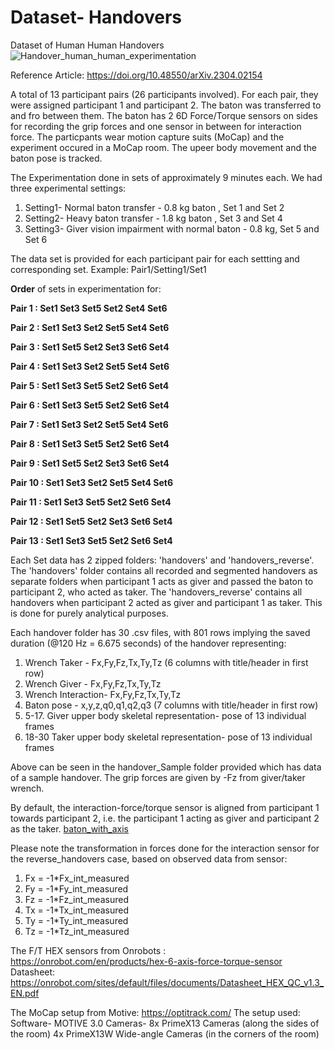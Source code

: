 # Dataset- Handovers
Dataset of Human Human Handovers
![Handover_human_human_experimentation](https://user-images.githubusercontent.com/19911432/230441574-1e8edb41-a462-4c59-a0ca-970653c5f2cf.jpg)

Reference Article: https://doi.org/10.48550/arXiv.2304.02154

A total of 13 participant pairs (26 participants involved). For each pair, they were assigned participant 1 and participant 2. The baton was transferred to and fro between them. The baton has 2 6D Force/Torque sensors on sides for recording the grip forces and one sensor in between for interaction force. The particpants wear motion capture suits (MoCap) and the experiment occured in a MoCap room. The upeer body movement and the baton pose is tracked.

The Experimentation done in sets of approximately 9 minutes each. We had three experimental settings:
1. Setting1- Normal baton transfer - 0.8 kg baton , Set 1 and Set 2
2. Setting2- Heavy baton transfer - 1.8 kg baton , Set 3 and Set 4
3. Setting3- Giver vision impairment with normal baton - 0.8 kg, Set 5 and Set 6

The data set is provided for each participant pair for each settting and corresponding set. Example: Pair1/Setting1/Set1

**Order** of sets in experimentation for:

**Pair 1 : Set1 Set3 Set5 Set2 Set4 Set6**

**Pair 2 : Set1 Set3 Set2 Set5 Set4 Set6**

**Pair 3 : Set1 Set5 Set2 Set3 Set6 Set4**

**Pair 4 : Set1 Set3 Set2 Set5 Set4 Set6**

**Pair 5 : Set1 Set3 Set5 Set2 Set6 Set4**

**Pair 6 : Set1 Set3 Set5 Set2 Set6 Set4**

**Pair 7 : Set1 Set3 Set2 Set5 Set4 Set6**

**Pair 8 : Set1 Set3 Set5 Set2 Set6 Set4**

**Pair 9 : Set1 Set5 Set2 Set3 Set6 Set4**

**Pair 10 : Set1 Set3 Set2 Set5 Set4 Set6**

**Pair 11 : Set1 Set3 Set5 Set2 Set6 Set4**

**Pair 12 : Set1 Set5 Set2 Set3 Set6 Set4**

**Pair 13 : Set1 Set3 Set5 Set2 Set6 Set4**

Each Set data has 2 zipped folders: 'handovers' and 'handovers_reverse'. The 'handovers' folder contains all recorded and segmented handovers as separate folders when participant 1 acts as giver and passed the baton to participant 2, who acted as taker. The 'handovers_reverse' contains all handovers when participant 2 acted as giver and participant 1 as taker. This is done for purely analytical purposes. 


Each handover folder has 30 .csv files, with 801 rows implying the saved duration (@120 Hz = 6.675 seconds) of the handover representing:
1. Wrench Taker - Fx,Fy,Fz,Tx,Ty,Tz (6 columns with title/header in first row)
2. Wrench Giver - Fx,Fy,Fz,Tx,Ty,Tz
3. Wrench Interaction- Fx,Fy,Fz,Tx,Ty,Tz
4. Baton pose -  x,y,z,q0,q1,q2,q3 (7 columns with title/header in first row)
5. 5-17. Giver upper body skeletal representation- pose of 13 individual frames
6. 18-30 Taker upper body skeletal representation- pose of 13 individual frames

Above can be seen in the handover_Sample folder provided which has data of a sample handover. The grip forces are given by -Fz from giver/taker wrench.

By default, the interaction-force/torque sensor is aligned from participant 1 towards participant 2, i.e. the participant 1 acting as giver and participant 2 as the taker.
[baton_with_axis](https://user-images.githubusercontent.com/19911432/231158939-c5be6d45-4681-4ff5-aff6-8c8fe5c76c93.jpg)

Please note the transformation in forces done for the interaction sensor for the reverse_handovers case, based on observed data from sensor:
1. Fx = -1*Fx_int_measured
2. Fy = -1*Fy_int_measured
3. Fz = -1*Fz_int_measured
4. Tx = -1*Tx_int_measured
5. Ty = -1*Ty_int_measured
6. Tz = -1*Tz_int_measured


The F/T HEX sensors from Onrobots : https://onrobot.com/en/products/hex-6-axis-force-torque-sensor
Datasheet: https://onrobot.com/sites/default/files/documents/Datasheet_HEX_QC_v1.3_EN.pdf


The MoCap setup from Motive: https://optitrack.com/
The setup used:
Software- MOTIVE 3.0
Cameras-
8x PrimeX13 Cameras (along the sides of the room)
4x PrimeX13W Wide-angle Cameras (in the corners of the room)
